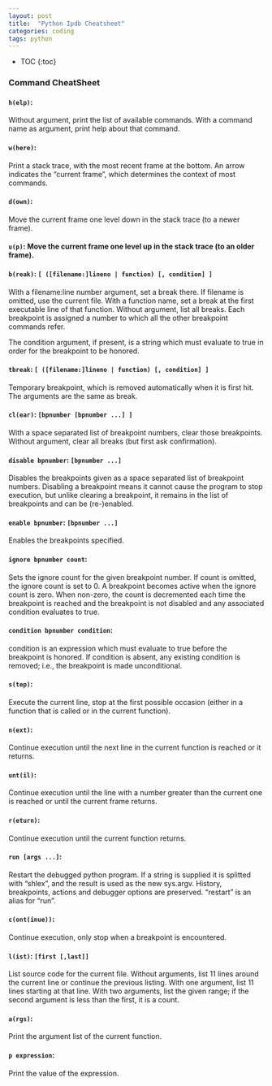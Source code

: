 ```yaml
---
layout: post
title:  "Python Ipdb Cheatsheet"
categories: coding
tags: python
---
```


* TOC
{:toc}

### Command CheatSheet

#### `h(elp)`:
Without argument, print the list of available commands. With a command name as argument, print help about that command.

#### `w(here)`: 
Print a stack trace, with the most recent frame at the bottom. An arrow indicates the “current frame”, which determines the context of most commands.

#### `d(own)`: 
Move the current frame one level down in the stack trace (to a newer frame).

#### `u(p)`: Move the current frame one level up in the stack trace (to an older frame).

#### `b(reak)`: `[ ([filename:]lineno | function) [, condition] ]`
With a filename:line number argument, set a break there. If filename is omitted, use the current file. With a function name, set a break at the first executable line of that function. Without argument, list all breaks. Each breakpoint is assigned a number to which all the other breakpoint commands refer.

The condition argument, if present, is a string which must evaluate to true in order for the breakpoint to be honored.

#### `tbreak`: `[ ([filename:]lineno | function) [, condition] ]`
Temporary breakpoint, which is removed automatically when it is first hit. The arguments are the same as break.

#### `cl(ear)`: `[bpnumber [bpnumber ...] ]`
With a space separated list of breakpoint numbers, clear those breakpoints. Without argument, clear all breaks (but first ask confirmation).

#### `disable bpnumber`: `[bpnumber ...]`
Disables the breakpoints given as a space separated list of breakpoint numbers. Disabling a breakpoint means it cannot cause the program to stop execution, but unlike clearing a breakpoint, it remains in the list of breakpoints and can be (re-)enabled.

#### `enable bpnumber`: `[bpnumber ...]`
Enables the breakpoints specified.

#### `ignore bpnumber count`:
Sets the ignore count for the given breakpoint number. If count is omitted, the ignore count is set to 0. A breakpoint becomes active when the ignore count is zero. When non-zero, the count is decremented each time the breakpoint is reached and the breakpoint is not disabled and any associated condition evaluates to true.

#### `condition bpnumber condition`:
condition is an expression which must evaluate to true before the breakpoint is honored. If condition is absent, any existing condition is removed; i.e., the breakpoint is made unconditional.

#### `s(tep)`:
Execute the current line, stop at the first possible occasion (either in a function that is called or in the current function).

#### `n(ext)`:
Continue execution until the next line in the current function is reached or it returns.

#### `unt(il)`:
Continue execution until the line with a number greater than the current one is reached or until the current frame returns.

#### `r(eturn)`:
Continue execution until the current function returns.

#### `run [args ...]`:
Restart the debugged python program. If a string is supplied it is splitted with “shlex”, and the result is used as the new sys.argv. History, breakpoints, actions and debugger options are preserved. “restart” is an alias for “run”.

#### `c(ont(inue))`:
Continue execution, only stop when a breakpoint is encountered.

#### `l(ist)`: `[first [,last]]`
List source code for the current file. Without arguments, list 11 lines around the current line or continue the previous listing. With one argument, list 11 lines starting at that line. With two arguments, list the given range; if the second argument is less than the first, it is a count.

#### `a(rgs)`:
Print the argument list of the current function.

#### `p expression`:
Print the value of the expression.
